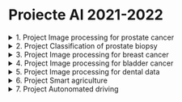
# Proiecte AI 2021-2022

<details>
    <summary> 1. Project Image processing for prostate cancer </summary>

### Scop
Caracterizarea tumorilor de prostata in imagini de tip RMN cu ajutorul atributelor de textura (radiomice)

### Ideea de baza
Caracterizarea tesuturilor canceroase la nivelul prostatei (prin metode automate neinvazive) contribuie la stabilirea unui tratament personalizat si la o mai buna recuperare a pacientului. Problema algoritmica este aceea de clasificare a diferitelor leziuni pe baza caracteristicilor radiomice extrase din RMN-urile de prostată. Caracteristicile radiomice se referă la modul în care anumiți parametri reproduc eterogenitatea sau complexitatea texturii. Cu cât scorul Gleason/ISUP pentru un nodul este mai mare, cu atât aspectul pe imagine va fi mai eterogen, cu diferențe mari de contrast între pixelii vecini și între texturile subregiunilor învecinate din acel nodul, diferențe uneori chiar vizibile cu ochiul liber. Cele mai utilizate caracteristici radiomice sunt matricele GLCM, GLRLM secundare și GLSZM.

### TODOlist
1. Iteratia1
- considerarea setului de atribute radiomice extrase si analiza acestor atribute
- clasificarea binara a leziunilor (ISUP-1 vs. others sau ISUP-1 vs. normal) cu un algoritm de ML
    - Evolutionary algorithms (e.g. [Multi Expression Programming](http://mepx.org/))
    - Decision Trees
    - Support Vector Machine
    - Artificial Neural Networks
    - other ML algorithms
- evaluarea predictiilor realziate de clasificatorul binar

2. Iteratia2
- extragerea atributelor radiomice din imagini RMN si analiza acestor atribute
- clasificarea multi-clasa a leziunilor (ISUP-1 vs. ISUP-2 vs. ISUP-3 vs. ISUP-4 vs. ISUP-5) cu un algoritm de ML
- evaluarea predictiilor 

### Data
- Cluj Hospital dataset of radiomic features extracted from 35 MRI images [link](ProjectsData/radiomicFeatsCluj35.zip)
- 26 MR datasets - https://wiki.cancerimagingarchive.net/display/Public/PROSTATE-MRI#327726088352fbd47ff4147b574d72f5b596e4a
- https://promise12.grand-challenge.org/ - great challenge, one can check methods, articles
- https://prostatemrimagedatabase.com/ - 230 datasets - I have no info about quality

### Bibliografie
- Oltean, M. (2022). Multi Expression Programming for solving classification problems [link](https://www.researchgate.net/publication/359261779_Multi_Expression_Programming_for_solving_classification_problems)
- Afshar, P., Mohammadi, A., Plataniotis, K. N., Oikonomou, A., & Benali, H. (2019). From handcrafted to deep-learning-based cancer radiomics: challenges and opportunities. IEEE Signal Processing Magazine, 36(4), 132-160.
- L. Jing, Y. Tian, Self-supervised visual feature learning with deep neural networks: A survey, IEEE Transactions on pattern analysis and machine intelligence (2020)
- theory -> prostate imaging
    - https://www.slideshare.net/abd_ellah_nazeer/presentation1-mri-imaging-of-the-prostate
    - https://www.slideshare.net/abd_ellah_nazeer/presentation1pptx-radiological-imaging-of-prostatic-diseases - sl48/49
    - Kato Zoltan - linear registration of medical data - http://www.inf.u-szeged.hu/rgvc/demos.php?did=affbinregdemo
    - 3D - http://www.inf.u-szeged.hu/rgvc/demos.php?did=affbin3dregdemo

</details>

<details>
    <summary> 2. Project Classification of prostate biopsy</summary>

### Aim
Caracterizarea cancerului de prostata in imagini de microscop (histopatologice)

### Main idea
Diagnosticul cancerului de prostată (PCa) se bazează pe stadializarea biopsiilor de țesut de prostată. Aceste mostre de țesut sunt examinate de un patolog și punctate conform sistemului de clasificare Gleason. Procesul de clasificare constă în găsirea și clasificarea țesutului canceros în așa-numitele modele Gleason (3, 4 sau 5) pe baza modelelor arhitecturale de creștere a tumorii. După ce biopsiei i se atribuie un scor Gleason, acesta este convertit într-un grad ISUP pe o scară de la 1 la 5. Sistemul de clasificare Gleason este cel mai important marker de prognostic pentru PCa, iar gradul ISUP are un rol crucial atunci când se decide cum trebuie tratat un pacient. Există atât riscul de a lipsi cancerul, cât și un risc mare de supraevaluare, ceea ce duce la un tratament inutil. Cu toate acestea, sistemul suferă de o variabilitate semnificativă între observatori între patologi, limitându-și utilitatea pentru pacienții individuali. Această variabilitate a evaluărilor ar putea duce la un tratament inutil sau, mai rău, la lipsa unui diagnostic sever.

### TODOlist
1. Iteratia1
- formarea patch-urilor - abordarea bazata pe grid sampling - si analiza datelor
- clasificarea patch-urilor (binara - ISUP-1 vs. others, ISUP-1 vs. normal - sau multi-clasa) cu un algoritm de ML
- evaluarea predictiilor facute de clasificator (prin vot majoritar)

2. Iteratia2
- formarea patch-urilor - abordarea bazata pe segmentation-driven sampling (kMeans sau UNet) - si analiza datelor 
- clasificarea patch-urilor (binara - ISUP-1 vs. others, ISUP-1 vs. normal - sau multi-clasa) cu un algoritm de ML
- evaluarea predictiilor facute de clasificator (prin vot majoritar)

3. Iteratia3
- formarea patch-urilor - abordarea bazata pe segmentation-driven sampling (Graph-based NNs - similar cu [link](https://arxiv.org/pdf/1910.13328.pdf)) - si analiza datelor 
- clasificarea patch-urilor (binara - ISUP-1 vs. others, ISUP-1 vs. normal - sau multi-clasa) cu un algoritm de ML
- evaluarea predictiilor facute de clasificator (prin vot majoritar)

### Data
- Grand Challenge Data [link](https://www.kaggle.com/competitions/prostate-cancer-grade-assessment/data)

### Bibliografie
- Bulten, W., Kartasalo, K., Chen, P. H. C., Ström, P., Pinckaers, H., Nagpal, K., ... & Eklund, M. (2022). Artificial intelligence for diagnosis and Gleason grading of prostate cancer: the PANDA challenge. Nature medicine, 28(1), 154-163. [link](https://www.nature.com/articles/s41591-021-01620-2#Abs1)
- Lazar, A. J., & Demicco, E. G. (2022). Human and machine: Better at pathology together?. Cancer cell, 40(8), 806-808. 
- Linkon, A. H. M., Labib, M. M., Hasan, T., & Hossain, M. (2021). Deep learning in prostate cancer diagnosis and Gleason grading in histopathology images: An extensive study. Informatics in Medicine Unlocked, 24, 100582. [link](https://www.sciencedirect.com/science/article/pii/S2352914821000721#bib107)
- Salvi, M., Acharya, U. R., Molinari, F., & Meiburger, K. M. (2021). The impact of pre-and post-image processing techniques on deep learning frameworks: A comprehensive review for digital pathology image analysis. Computers in Biology and Medicine, 128, 104129 [link](https://www.sciencedirect.com/science/article/pii/S0010482520304601)
- Graph Neural Networks documentation [link](https://cs.stanford.edu/people/jure/) 
- theory -> prostate imaging
    - https://www.slideshare.net/abd_ellah_nazeer/presentation1-mri-imaging-of-the-prostate
    - https://www.slideshare.net/abd_ellah_nazeer/presentation1pptx-radiological-imaging-of-prostatic-diseases - sl48/49
    - Kato Zoltan - linear registration of medical data - http://www.inf.u-szeged.hu/rgvc/demos.php?did=affbinregdemo
    - 3D - http://www.inf.u-szeged.hu/rgvc/demos.php?did=affbin3dregdemo

</details>

<details>
    <summary> 3. Project Image processing for breast cancer </summary>

### Scop
Caracterizarea tumorilor de san in imagini de tip tomosinteza


### Ideea de baza
Tomosinteza digitală a sânului (DBT) este o tehnologie avansată de screening pentru cancerul de sân, aprobată de FDA în 2011. DBT este adesea denumită mamografie 3D, deoarece produce imagini cvasi-tridimensionale (3D) ale sânului. În DBT, un aparat cu raze X este rotit pentru a captura imagini ale țesutului mamar din unghiuri diferite. Aceste imagini sunt reconstruite pentru a produce secțiuni subțiri ale sânului, care au detalii îmbunătățite în comparație cu mamografia tradițională 2D. Mai exact, rezoluția mai mare în afara planului în DBT permite o mai bună vizualizare a maselor și a distorsiunilor arhitecturale [link](https://pubs.rsna.org/doi/pdf/10.1148/rg.2019180046). Beneficiile DBT ca instrument de screening sunt demonstrate în mai multe studii prospective [ref](https://pubs.rsna.org/doi/full/10.1148/radiol.2015141303) în ultimul deceniu.


### TODOlist
1. Iteratia1
- considerarea setului de imagini de tip tomosinteza si analiza acestuia 
- clasificarea imaginilor prin folosirea unui algoritm de ML
- evaluarea predictilor facute de clasificator
 
2. Iteratia2
- considerarea setului de imagini de tip tomosinteza si analiza acestuia 
- localizarea tumorilor in imagini prin folosirea unui algoritm de ML (fie detectie, fie segmentare) - se poate porni de la exemplul de segmentare a tumorilor [link](https://github.com/MaciejMazurowski/mri-breast-tumor-segmentation)  in imagini MRI [link](https://github.com/mazurowski-lab/MRI-deeplearning-tutorial)
- evaluarea predictilor facute automat

3. Iteratia3
- considerarea setului de imagini de tip tomosinteza si analiza acestuia 
- identificarea cancerului de san in imagini prin folosirea unui algoritm de ML bazat pe grafe [link](https://dl.acm.org/doi/pdf/10.1145/3535508.3545549?casa_token=5wUH0sLz0Y0AAAAA:lFuFZ49UTvo1PcmtNLVUYsUlncgRiH3zUsYWO2JBBTReebYSuWeGZRp0xBVLGnhAcMscbkv5G_Dm)
- evaluarea predictilor facute automat

### Data
- DBT dataset [link](https://sites.duke.edu/mazurowski/resources/digital-breast-tomosynthesis-database/)); about used algorithms [link](https://github.com/mazurowski-lab/DBT-cancer-detection-algorithms) more details are available [here](https://jamanetwork.com/journals/jamanetworkopen/fullarticle/2801740)


### Bibliografie
- Geras, K. J., Mann, R. M., & Moy, L. (2019). Artificial intelligence for mammography and digital breast tomosynthesis: current concepts and future perspectives. Radiology, 293(2), 246-259. [link](https://pubs.rsna.org/doi/10.1148/radiol.2019182627)
- Bai, J., Posner, R., Wang, T., Yang, C., & Nabavi, S. (2021). Applying deep learning in digital breast tomosynthesis for automatic breast cancer detection: A review. Medical image analysis, 71, 102049.[link](https://www.sciencedirect.com/science/article/pii/S1361841521000955)
- Fan, M., Zheng, H., Zheng, S., You, C., Gu, Y., Gao, X., ... & Li, L. (2020). Mass detection and segmentation in digital breast tomosynthesis using 3D-mask region-based convolutional neural network: a comparative analysis. Frontiers in molecular biosciences, 7, 599333. [link](https://www.frontiersin.org/articles/10.3389/fmolb.2020.599333/full)
- Graph Neural Networks documentation [link](https://cs.stanford.edu/people/jure/) 
- Buda, M., Saha, A., Walsh, R., Ghate, S., Li, N., Święcicki, A., ... & Mazurowski, M. A. (2021). A data set and deep learning algorithm for the detection of masses and architectural distortions in digital breast tomosynthesis images. JAMA network open, 4(8), e2119100-e2119100. [link](https://jamanetwork.com/journals/jamanetworkopen/fullarticle/2783046?utm_campaign=articlePDF&utm_medium=articlePDFlink&utm_source=articlePDF&utm_content=jamanetworkopen.2023.0524)

</details>

<details>
    <summary> 4. Project Image processing for bladder cancer </summary>

### Scop
- stadializarea tumorilor in imagini medicale ale vezicii

### Ideea de baza

- identificarea tumorilor in vezica si gradul lor de infiltrare in peretele vezicii cu ajutorul tehnicilor automate (prin metode non-invazive) se poate dovedi a fi un real sprijin in stadializarea cancerului de vezica 

### TODOlist
1. Iteratia 1
- analiza datelor
- segmentarea zonelor de interes (perete, interior, tumora, background) cu ajutorul unor modele bazate pe CNN [DeepMedic](https://github.com/deepmedic/deepmedic), [U2net](https://github.com/xuebinqin/U-2-Net), [DeepLab](https://github.com/tensorflow/models/tree/master/research/deeplab)
- evaluarea segmentarilor

2. Iteratia 2
- clasificarea leziunilor anterior segmentate in functie de gradul lor de penetrare a peretelui vezicii
- evaluarea performantei

### Data
- 19 MRI - mouse, xenograft model - 2019 - https://wiki.cancerimagingarchive.net/pages/viewpage.action?pageId=52757379120
- human participants - multimodal imaging - https://wiki.cancerimagingarchive.net/display/Public/TCGA-BLCA#1605636778b0bc3193ac47e9a70f2dcc3b72b99e


### Bibliografie
- M. I. Metwally et al, The validity, reliability, and reviewer acceptance of VI-RADS in assessing muscle invasion by bladder cancer: a multicenter prospective study. European Radiology, 1-13 (2021)
- S. H. Kim, Validation of vesical imaging reporting and data system for assessing muscle invasion in bladder tumor. Abdominal Radiology, 45(2):491-498 (2020)
- Tian, Z., Li, X., Zheng, Y., Chen, Z., Shi, Z., Liu, L., & Fei, B. (2020). Graph‐convolutional‐network‐based interactive prostate segmentation in MR images. Medical physics, 47(9), 4164-4176.
- X. Dolz et al., Multiregion segmentation of bladder cancer structures in MRI with progressive dilated convolutional networks, Med. Phys. 45 (12):5482–5493 (2018)
- K. Hammouda et al., A deep learning-based approach for accurate segmentation of bladder wall using mr images, 2019 IEEE International Conference on Imaging, pp. 1-6 (2019)

</details>

<details>
    <summary> 5. Project Image processing for dental data </summary>

### Scop
Identificarea dintilor si leziunilor in imagini dentare

### Ideea de baza
- procesarea automata a imaginilor medicale dentare poate fi foarte utila atat medicilor, cat si pacientilor. Identificarea dintilor si a leziunilro in aceste imagini reprezinta baza dezvoltarii unor aplicatii de screening automat a starii de sanatate a dintilor.


### TODOlist
1. Iteratia 1
- analiza datelor
- segmentarea zonelor de interes (mandibula, dinti) cu ajutorul unor modele preantrenate [DeepMedic](https://github.com/deepmedic/deepmedic), [U2net](https://github.com/xuebinqin/U-2-Net), [DeepLab](https://github.com/tensorflow/models/tree/master/research/deeplab)
- evaluarea segmentarilor

2. Iteratia 2
- antrenarea unor modele de segmentare bazate pe CNN si grafe [link](Lu, Y., Chen, Y., Zhao, D., Liu, B., Lai, Z., & Chen, J. (2020). CNN-G: Convolutional neural network combined with graph for image segmentation with theoretical analysis. IEEE Transactions on Cognitive and Developmental Systems, 13(3), 631-644.) a zonelor de interes specifice datelor medicale stomatologice [exemplu](https://github.com/SerdarHelli/Segmentation-of-Teeth-in-Panoramic-X-ray-Image-Using-U-Net) si studiul diferitelor functii de loss [link](https://github.com/JunMa11/SegLoss)
- evaluarea segmentarilor
- compararea abordarii din iteratia 1 cu abordarea din iteratia 2

### Data
- images with segmented [mandible](https://data.mendeley.com/datasets/hxt48yk462/1) and [tooth](https://github.com/SerdarHelli/Segmentation-of-Teeth-in-Panoramic-X-ray-Image-Using-U-Net)
- spectral images and their masks [here](https://sites.uef.fi/spectral/odsi-db/)

### Bibliografie
- Jader, G., Fontineli, J., Ruiz, M., Abdalla, K., Pithon, M., & Oliveira, L. (2018, October). Deep instance segmentation of teeth in panoramic X-ray images. In 2018 31st SIBGRAPI Conference on Graphics, Patterns and Images (SIBGRAPI) (pp. 400-407). IEEE.
- Leite, A. F., Gerven, A. V., Willems, H., Beznik, T., Lahoud, P., Gaêta-Araujo, H., ... & Jacobs, R. (2021). Artificial intelligence-driven novel tool for tooth detection and segmentation on panoramic radiographs. Clinical oral investigations, 25(4), 2257-2267.
- Lu, Y., Chen, Y., Zhao, D., Liu, B., Lai, Z., & Chen, J. (2020). CNN-G: Convolutional neural network combined with graph for image segmentation with theoretical analysis. IEEE Transactions on Cognitive and Developmental Systems, 13(3), 631-644.


</details>

<details>
    <summary> 6. Project Smart agriculture </summary>

### Scop
Cultivarea eficienta a plantelor

### Ideea de baza
Tot mai multe persoane sunt interesate de agricultura, produse cat mai naturale (eco, bio) si chiar cultivarea plantelor in gradina proprie. Dar multe dintre aceste persoane nu detin toate informatiile necesare cultivarii si ingrijirii plantelor (cand sa le semene/planteze, in ce sol se dezvolta optim, cand sa le ude, cat dureaza pana la maturizare, etc.). De aceea, ar fi util un sistem (o aplicatie) care sa permita oamenilor sa cultive legume intr-o anumita locatie avand in vedere factori de influenta precum: tipul de sol, temperatura, umiditatea, vantul, etc., dar si sfaturi utile pentru ingrijirea plantelor (cand sa le semene, cand sa le ude, etc.).

### TODOlist
1. Iteratia1
- identificarea culturii/culturilor cu potential maxim (productie maxima) care se poate cultiva pe o suprafata data avand in vedere specificul culturilor și specificul locatiei unde se face cultivarea (de ex carateristicile solului). Se pot lua in considerare si culturi succesive (ex. o cultura de salata verde sau de spanac urmata de o cultura de rosii sau de fasole verde). Info utile:
    - set care precizeaza ce sol prefera anumite culturi https://www.kaggle.com/datasets/atharvaingle/crop-recommendation-dataset?resource=download
    - un set care indica vecinatatile de plante https://www.kaggle.com/datasets/aramacus/companion-plants

2. Iteratia2
- identificarea bolilor în culturi pe baza procesării automate a imaginilor frunzelor. Info utile
    - set de imagini cu bolile plantelor [link1](https://www.kaggle.com/datasets/emmarex/plantdisease), [link2](https://www.kaggle.com/datasets/qramkrishna/corn-leaf-infection-dataset), [link3](https://www.kaggle.com/datasets/vbookshelf/rice-leaf-diseases)

3. Iteratia3
- identificarea culturii potrivite si a cantitatii care poate fi posibil cultivata tinand cont de specificul culturii,  caracteristicile solului, coordonatele geografice ale locatiei, dimensiune parcelei, data plantarii, datele meteo aferente perioadei de cultivare. Datele de iesire se vor referi la cantitate din fiecare tip de leguma pentru parcela respectiva. Info utile:
    - dataset gata construit [link](https://www.nature.com/articles/s41597-021-00817-x#Sec4)
    - construire dataset cu informatiile necesare (caracteristicile culturilor, solului, etc.) extrase din "texte de specialitate" - se poate folosi un model de extragere a informatiilor utile din texte (de ex. transformerul BART de la HuggingFace [link](https://huggingface.co/facebook/bart-large-cnn?text=The+tower+is+324+metres+%281%2C063+ft%29+tall%2C+about+the+same+height+as+an+81-storey+building%2C+and+the+tallest+structure+in+Paris.+Its+base+is+square%2C+measuring+125+metres+%28410+ft%29+on+each+side.+During+its+construction%2C+the+Eiffel+Tower+surpassed+the+Washington+Monument+to+become+the+tallest+man-made+structure+in+the+world%2C+a+title+it+held+for+41+years+until+the+Chrysler+Building+in+New+York+City+was+finished+in+1930.+It+was+the+first+structure+to+reach+a+height+of+300+metres.+Due+to+the+addition+of+a+broadcasting+aerial+at+the+top+of+the+tower+in+1957%2C+it+is+now+taller+than+the+Chrysler+Building+by+5.2+metres+%2817+ft%29.+Excluding+transmitters%2C+the+Eiffel+Tower+is+the+second+tallest+free-standing+structure+in+France+after+the+Millau+Viaduct) sau altele [link](https://paperswithcode.com/task/reading-comprehension)) precum cele din folderul [ProjectsData/vegetables](ProjectsData\vegetables)

4. Iteratia4
- recomandari pt planul de cultivare (tinand cont de informatiile acumulate in functionalitatile precedente)
    - versiunea if - then
    - versiunea advanced

### Bibliographie
- Su, Y., Gabrielle, B., & Makowski, D. (2021). A global dataset for crop production under conventional tillage and no tillage systems. Scientific Data, 8(1), 33. [link](https://www.nature.com/articles/s41597-021-00817-x)
- Kluger, D. M., Owen, A. B., & Lobell, D. B. (2022). Combining randomized field experiments with observational satellite data to assess the benefits of crop rotations on yields. Environmental Research Letters, 17(4), 044066. [link](https://iopscience.iop.org/article/10.1088/1748-9326/ac6083)


</details>


<details>
    <summary> 7. Project Autonomated driving </summary>

More details [link](2023_04_03_SemesterProjects_Bosch.pptx)

</details>
